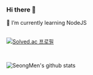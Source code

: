 ### Hi there 👋 
🌱 I’m currently learning NodeJS
<br><br>

[![Solved.ac 프로필](http://mazassumnida.wtf/api/generate_badge?boj=jsm2548)](https://solved.ac/jsm2548)

<br>

![SeongMen's github stats](https://github-readme-stats.vercel.app/api?username=sungmen&show_icons=true&theme=radical)


<!--
**sungmen/sungmen** is a ✨ _special_ ✨ repository because its `README.md` (this file) appears on your GitHub profile.

Here are some ideas to get you started:

- 🔭 I’m currently working on ...
- 🌱 I’m currently learning ...
- 👯 I’m looking to collaborate on ...
- 🤔 I’m looking for help with ...
- 💬 Ask me about ...
- 📫 How to reach me: ...
- 😄 Pronouns: ...
- ⚡ Fun fact: ...
-->
